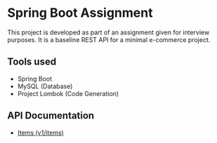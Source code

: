 # Spring Boot Assignment
This project is developed as part of an assignment given for interview purposes. It is a baseline REST API for a minimal e-commerce project.

## Tools used
- Spring Boot
- MySQL (Database)
- Project Lombok (Code Generation)

## API Documentation
- [Items (v1/items)](DOCS/items.md)